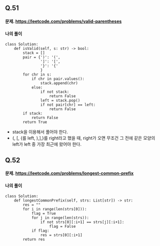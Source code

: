 ## Q.51

#### 문제. https://leetcode.com/problems/valid-parentheses

#### 나의 풀이
```
class Solution:
    def isValid(self, s: str) -> bool:
        stack = []
        pair = {')': '(',
                ']': '[',
                '}': '{'
                }
        for chr in s:
            if chr in pair.values():
                stack.append(chr)
            else:
                if not stack:
                    return False
                left = stack.pop()
                if not pair[chr] == left:
                    return False
        if stack:
            return False
        return True
```


- stack을 이용해서 풀어야 한다.
- (, [, {를 left, ),],}를 right라고 했을 때, right가 오면 무조건 그 전에 같은 모양의 left가 left 중 가장 최근에 왔어야 한다.


## Q.52

#### 문제. https://leetcode.com/problems/longest-common-prefix

#### 나의 풀이
``` 
class Solution:
    def longestCommonPrefix(self, strs: List[str]) -> str:
        res = ""
        for i in range(len(strs[0])):
            flag = True
            for j in range(len(strs)):
                if not strs[0][:i+1] == strs[j][:i+1]:
                    flag = False
            if flag:
                res = strs[0][:i+1]
        return res
``` 